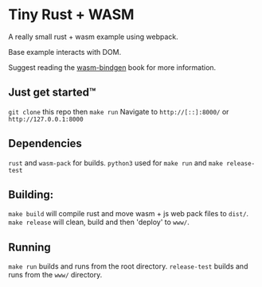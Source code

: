 
# Tiny Rust + WASM

  

A really small rust + wasm example using webpack.

Base example interacts with DOM.

Suggest reading the [wasm-bindgen](https://rustwasm.github.io/docs/wasm-bindgen/introduction.html) book for more information.

## Just get started™

`git clone` this repo then
`make run`
Navigate to `http://[::]:8000/` or `http://127.0.0.1:8000`

 
## Dependencies

`rust` and `wasm-pack` for builds.
`python3` used for `make run` and `make release-test`

## Building:

`make build` will compile rust and move wasm + js web pack files to `dist/`.
`make release` will clean, build and then 'deploy' to `www/`.

## Running

`make run` builds and runs from the root directory.
`release-test` builds and runs from the `www/` directory.
